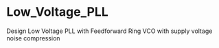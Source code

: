 # Low_Voltage_PLL
Design Low Voltage PLL with Feedforward Ring VCO with supply voltage noise compression
